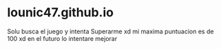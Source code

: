 # lounic47.github.io

Solu busca el juego y intenta Superarme xd mi maxima puntuacion es de 100 xd en el futuro lo intentare mejorar
